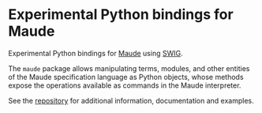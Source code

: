 Experimental Python bindings for Maude
======================================

Experimental Python bindings for [Maude](http://maude.cs.illinois.edu) using [SWIG](http://www.swig.org).

The `maude` package allows manipulating terms, modules, and other entities of the Maude specification language as Python objects, whose methods expose the operations available as commands in the Maude interpreter.

See the [repository](https://github.com/fadoss/maude-bindings) for additional information, documentation and examples.

